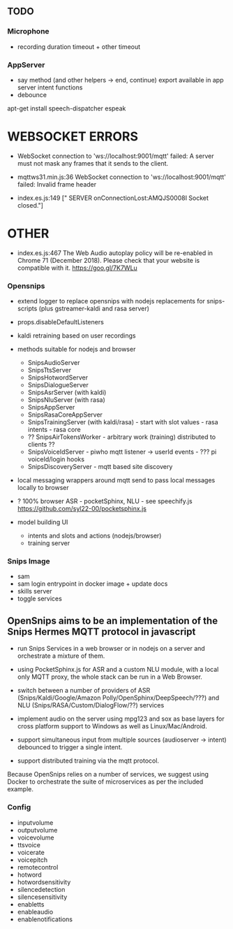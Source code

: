 

## TODO

### Microphone
- recording duration timeout + other timeout

### AppServer
- say method (and other helpers -> end, continue) export available in app server intent functions
- debounce

apt-get install speech-dispatcher espeak




# WEBSOCKET ERRORS
* WebSocket connection to 'ws://localhost:9001/mqtt' failed: A server must not mask any frames that it sends to the client.

* mqttws31.min.js:36 WebSocket connection to 'ws://localhost:9001/mqtt' failed: Invalid frame header

* index.es.js:149 ["  SERVER onConnectionLost:AMQJS0008I Socket closed."]

# OTHER
* index.es.js:467 The Web Audio autoplay policy will be re-enabled in Chrome 71 (December 2018). Please check that your website is compatible with it. https://goo.gl/7K7WLu



### Opensnips
- extend logger to replace opensnips with nodejs replacements for snips-scripts (plus gstreamer-kaldi and rasa server)
* props.disableDefaultListeners 
* kaldi retraining based on user recordings

* methods suitable for nodejs and browser 
  - SnipsAudioServer
  - SnipsTtsServer
  - SnipsHotwordServer
  - SnipsDialogueServer
  - SnipsAsrServer (with kaldi)
  - SnipsNluServer (with rasa)
  - SnipsAppServer
  - SnipsRasaCoreAppServer
  - SnipsTrainingServer (with kaldi/rasa)
        - start with slot values
        - rasa intents
        - rasa core
  - ?? SnipsAirTokensWorker - arbitrary work (training) distributed to clients ??
  - SnipsVoiceIdServer
        - piwho mqtt listener -> userId events
        - ??? pi voiceId/login hooks
  - SnipsDiscoveryServer - mqtt based site discovery

- local messaging wrappers around mqtt send to pass local messages locally to browser
- ? 100% browser ASR - pocketSphinx, NLU - see speechify.js
https://github.com/syl22-00/pocketsphinx.js

- model building UI
    - intents and slots and actions (nodejs/browser)
    - training server

### Snips Image
- sam
- sam login entrypoint in docker image + update docs
- skills server
- toggle services


## OpenSnips aims to be an implementation of the Snips Hermes MQTT protocol in javascript
- run Snips Services in a web browser or in nodejs on a server and orchestrate a mixture of them.
- using PocketSphinx.js for ASR and a custom NLU module, with a local only MQTT proxy, the whole stack can be run in a Web Browser.
- switch between a number of providers of ASR (Snips/Kaldi/Google/Amazon Polly/OpenSphinx/DeepSpeech/???) and NLU (Snips/RASA/Custom/DialogFlow/??) services 

- implement audio on the server using mpg123 and sox as base layers for cross platform support to Windows as well as Linux/Mac/Android.
- support simultaneous input from multiple sources (audioserver -> intent) debounced to trigger a single intent.

- support distributed training via the mqtt protocol.

Because OpenSnips relies on a number of services, we suggest using Docker to orchestrate the suite of microservices as per the included example.




### Config

- inputvolume
- outputvolume
- voicevolume
- ttsvoice
- voicerate
- voicepitch
- remotecontrol
- hotword
- hotwordsensitivity
- silencedetection
- silencesensitivity
- enabletts
- enableaudio
- enablenotifications


